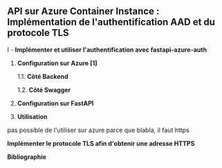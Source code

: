 **API sur Azure Container Instance : Implémentation de l'authentification AAD et du protocole TLS**
-

I - **Implémenter et utiliser l'authentification avec fastapi-azure-auth**

  

1.  **Configuration sur Azure [1]**

	1.1. **Côté Backend**

	1.2. **Côté Swagger**

2.  **Configuration sur FastAPI**

3.  **Utilisation**

pas possible de l'utiliser sur azure parce que blabla, il faut https

**Implémenter le protocole TLS afin d'obtenir une adresse HTTPS**

  

**Bibliographie**

